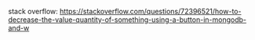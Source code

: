 stack overflow: https://stackoverflow.com/questions/72396521/how-to-decrease-the-value-quantity-of-something-using-a-button-in-mongodb-and-w
